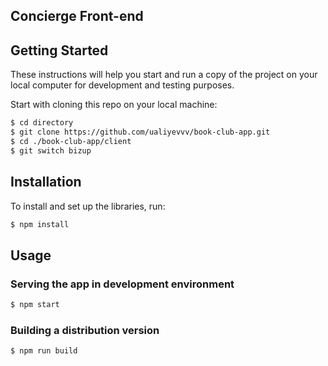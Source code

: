 ## Concierge Front-end

## Getting Started
These instructions will help you start and run a copy of the project on your local computer for development and testing purposes.

Start with cloning this repo on your local machine:

```sh
$ cd directory
$ git clone https://github.com/ualiyevvv/book-club-app.git
$ cd ./book-club-app/client
$ git switch bizup
```

## Installation

To install and set up the libraries, run:
```sh    
$ npm install
```

## Usage

### Serving the app in development environment

```sh
$ npm start
```

### Building a distribution version

```sh
$ npm run build
```
